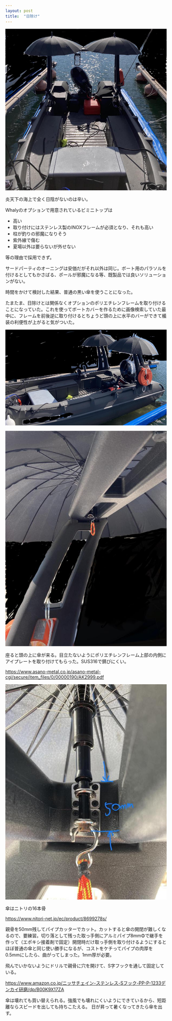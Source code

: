 ```yaml
---
layout: post
title:  "日除け"
---
```


![日除け](/assets/IMG_1725.cleaned.JPG)


炎天下の海上で全く日陰がないのは辛い。

Whalyのオプションで用意されているビミニトップは

- 高い
- 取り付けにはステンレス製のINOXフレームが必須となり、それも高い
- 柱が釣りの邪魔になりそう
- 紫外線で傷む
- 夏場以外は要らないが外せない

等の理由で採用できず。

サードパーティのオーニングは安価だがそれ以外は同じ。ボート用のパラソルを付けるとしてもかさばる、ポールが邪魔になる等、既製品では良いソリューションがない。

時間をかけて検討した結果、普通の黒い傘を使うことになった。

たまたま、日除けとは関係なくオプションのポリエチレンフレームを取り付けることになっていた。これを使ってボートカバーを作るために画像検索していた最中に、フレームを前後逆に取り付けるとちょうど頭の上に水平のバーができて艤装の利便性が上がると気がついた。

![横から](/assets/IMG_1726.cleaned.JPG)

![内側](/assets/IMG_1727.cleaned.JPG)

座ると頭の上に傘が来る。目立たないようにポリエチレンフレーム上部の内側にアイプレートを取り付けてもらった。SUS316で錆びにくい。

<https://www.asano-metal.co.jp/asano-metal-cgi/secure/item_files/0/00000190/AK2999.pdf>

![アイプレート](/assets/IMG_1731.cleaned.JPG)

傘はニトリの16本骨

<https://www.nitori-net.jp/ec/product/8699278s/>

親骨を50mm残してパイプカッターでカット。カットすると傘の開閉が難しくなるので、要練習。切り落として残った取っ手側にアルミパイプ8mmΦで継手を作って（エポキシ接着剤で固定）開閉時だけ取っ手側を取り付けるようにするとほぼ普通の傘と同じ使い勝手になるが、コストをケチってパイプの肉厚を0.5mmにしたら、曲がってしまった。1mm厚が必要。

飛んでいかないようにドリルで親骨に穴を開けて、S字フックを通して固定している。

<https://www.amazon.co.jp/ニッサチェイン-ステンレス-Sフック-PP-P-1233デンカイ研磨/dp/B00K9X17ZA>

傘は壊れても買い替えられる。強風でも壊れにくいようにできているから、短距離ならスピードを出しても持ちこたえる。
日が昇って暑くなってきたら傘を出す。
